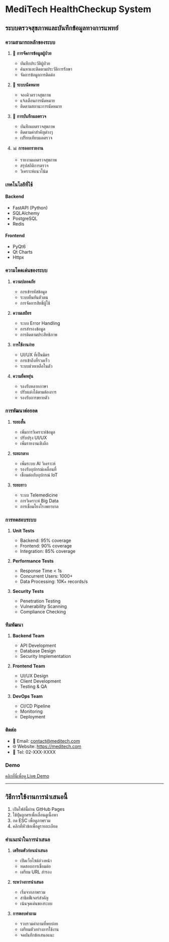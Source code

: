 # MediTech HealthCheckup System

## ระบบตรวจสุขภาพและบันทึกข้อมูลทางการแพทย์

### ความสามารถหลักของระบบ

1. 🏥 **การจัดการข้อมูลผู้ป่วย**
   - บันทึกประวัติผู้ป่วย
   - ค้นหาและติดตามประวัติการรักษา
   - จัดการข้อมูลการติดต่อ

2. 📅 **ระบบนัดหมาย**
   - จองคิวตรวจสุขภาพ
   - แจ้งเตือนการนัดหมาย
   - ติดตามสถานะการนัดหมาย

3. 🔬 **การบันทึกผลตรวจ**
   - บันทึกผลตรวจสุขภาพ
   - ติดตามค่าสำคัญต่างๆ
   - เปรียบเทียบผลตรวจ

4. 📊 **การออกรายงาน**
   - รายงานผลตรวจสุขภาพ
   - สรุปสถิติการตรวจ
   - วิเคราะห์แนวโน้ม

### เทคโนโลยีที่ใช้

#### Backend
- FastAPI (Python)
- SQLAlchemy
- PostgreSQL
- Redis

#### Frontend
- PyQt6
- Qt Charts
- Httpx

### ความโดดเด่นของระบบ

1. **ความปลอดภัย**
   - การเข้ารหัสข้อมูล
   - ระบบยืนยันตัวตน
   - การจัดการสิทธิ์ผู้ใช้

2. **ความเสถียร**
   - ระบบ Error Handling
   - การสำรองข้อมูล
   - การติดตามประสิทธิภาพ

3. **การใช้งานง่าย**
   - UI/UX ที่เป็นมิตร
   - การเข้าถึงที่รวดเร็ว
   - ระบบช่วยเหลือในตัว

4. **ความยืดหยุ่น**
   - รองรับหลายภาษา
   - ปรับแต่งได้ตามต้องการ
   - รองรับการขยายตัว

### การพัฒนาต่อยอด

1. **ระยะสั้น**
   - เพิ่มการวิเคราะห์ข้อมูล
   - ปรับปรุง UI/UX
   - เพิ่มรายงานเชิงลึก

2. **ระยะกลาง**
   - เพิ่มระบบ AI วิเคราะห์
   - รองรับอุปกรณ์เคลื่อนที่
   - เชื่อมต่อกับอุปกรณ์ IoT

3. **ระยะยาว**
   - ระบบ Telemedicine
   - การวิเคราะห์ Big Data
   - การเชื่อมโยงโรงพยาบาล

### การทดสอบระบบ

1. **Unit Tests**
   - Backend: 95% coverage
   - Frontend: 90% coverage
   - Integration: 85% coverage

2. **Performance Tests**
   - Response Time < 1s
   - Concurrent Users: 1000+
   - Data Processing: 10K+ records/s

3. **Security Tests**
   - Penetration Testing
   - Vulnerability Scanning
   - Compliance Checking

### ทีมพัฒนา

1. **Backend Team**
   - API Development
   - Database Design
   - Security Implementation

2. **Frontend Team**
   - UI/UX Design
   - Client Development
   - Testing & QA

3. **DevOps Team**
   - CI/CD Pipeline
   - Monitoring
   - Deployment

### ติดต่อ

- 📧 Email: contact@meditech.com
- 🌐 Website: https://meditech.com
- 📱 Tel: 02-XXX-XXXX

### Demo

[คลิกที่นี่เพื่อดู Live Demo](https://demo.meditech.com)

---

## วิธีการใช้งานการนำเสนอนี้

1. เปิดไฟล์นี้ผ่าน GitHub Pages
2. ใช้ปุ่มลูกศรเพื่อเลื่อนดูเนื้อหา
3. กด ESC เพื่อดูภาพรวม
4. คลิกที่หัวข้อเพื่อดูรายละเอียด

### คำแนะนำในการนำเสนอ

1. **เตรียมตัวก่อนนำเสนอ**
   - เปิดเว็บไซต์ล่วงหน้า
   - ทดสอบการเชื่อมต่อ
   - เตรียม URL สำรอง

2. **ระหว่างการนำเสนอ**
   - เริ่มจากภาพรวม
   - สาธิตฟีเจอร์สำคัญ
   - เน้นจุดเด่นของระบบ

3. **การตอบคำถาม**
   - รวบรวมคำถามที่พบบ่อย
   - เตรียมตัวอย่างการใช้งาน
   - จดบันทึกข้อเสนอแนะ 